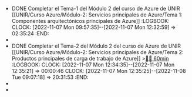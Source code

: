 - DONE Completar el Tema-1 del Módulo 2 del curso de Azure de UNIR [[UNIR/Curso Azure/Módulo-2: Servicios principales de Azure/Tema 1: Componentes arquitectónicos principales de Azure]]
  :LOGBOOK:
  CLOCK: [2022-11-07 Mon 09:57:35]--[2022-11-07 Mon 12:32:59] =>  02:35:24
  :END:
-
- DONE Completar el Tema-2 del Módulo 2 del curso de Azure de UNIR [[UNIR/Curso Azure/Módulo-2: Servicios principales de Azure/Tema 2: Productos principales de carga de trabajo de Azure]] >[🍅🍅 60min](#agenda-pomo://?t=f-1667820903908-1800%2Cf-1667823736947-1800)
  :LOGBOOK:
  CLOCK: [2022-11-07 Mon 12:34:35]--[2022-11-07 Mon 12:35:21] =>  00:00:46
  CLOCK: [2022-11-07 Mon 12:35:25]--[2022-11-08 Tue 09:07:18] =>  20:31:53
  :END:
-
-